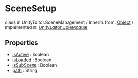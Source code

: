 # SceneSetup
class in UnityEditor.SceneManagement
 / Inherits from: <a href="https://docs.unity3d.com/6000.0/Documentation/ScriptReference/Object.html" target="_blank">Object</a> / Implemented in: <a href="https://docs.unity3d.com/6000.0/Documentation/ScriptReference/UnityEditor.CoreModule.html" target="_blank">UnityEditor.CoreModule</a>
## Properties
- <a href="https://docs.unity3d.com/6000.0/Documentation/ScriptReference/SceneSetup-isActive.html" target="_blank">isActive</a> : Boolean
- <a href="https://docs.unity3d.com/6000.0/Documentation/ScriptReference/SceneSetup-isLoaded.html" target="_blank">isLoaded</a> : Boolean
- <a href="https://docs.unity3d.com/6000.0/Documentation/ScriptReference/SceneSetup-isSubScene.html" target="_blank">isSubScene</a> : Boolean
- <a href="https://docs.unity3d.com/6000.0/Documentation/ScriptReference/SceneSetup-path.html" target="_blank">path</a> : String
